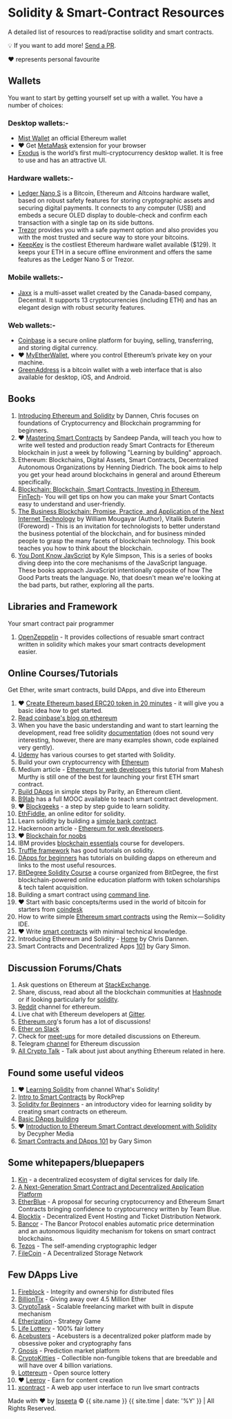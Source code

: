 # Solidity & Smart-Contract Resources

A detailed list of resources to read/practise solidity and smart contracts.

💡 If you want to add more! [Send a PR](https://github.com/Ipseeta/solidityresources.com).

❤️ represents personal favourite

## Wallets
You want to start by getting yourself set up with a wallet. You have a number of choices:

### Desktop wallets:-

- [Mist Wallet](https://github.com/ethereum/mist/releases) an official Ethereum wallet
- ❤️ Get [MetaMask](https://metamask.io/) extension for your browser
- [Exodus](https://www.exodus.io/) is the world’s first multi-cryptocurrency desktop wallet. It is free to use and has an attractive UI.

### Hardware wallets:-

- [Ledger Nano S](https://www.ledgerwallet.com/) is a Bitcoin, Ethereum and Altcoins hardware wallet, based on robust safety features for storing cryptographic assets and securing digital payments. It connects to any computer (USB) and embeds a secure OLED display to double-check and confirm each transaction with a single tap on its side buttons.
- [Trezor](https://www.amazon.com/TREZOR-The-Bitcoin-Safe-Black/dp/B00R6MKDDE) provides you with a safe payment option and also provides you with the most trusted and secure way to store your bitcoins.
- [KeepKey](https://www.amazon.com/gp/product/B0143M2A5S/) is the costliest Ethereum hardware wallet available ($129). It keeps your ETH in a secure offline environment and offers the same features as the Ledger Nano S or Trezor.

### Mobile wallets:-

- [Jaxx](https://play.google.com/store/apps/details?id=com.kryptokit.jaxx) is a multi-asset wallet created by the Canada-based company, Decentral. It supports 13 cryptocurrencies (including ETH) and has an elegant design with robust security features.

### Web wallets:-

- [Coinbase](https://www.coinbase.com/home) is a secure online platform for buying, selling, transferring, and storing digital currency.
- ❤️ [MyEtherWallet](https://www.myetherwallet.com/), where you control Ethereum’s private key on your machine.
- [GreenAddress](https://greenaddress.it/en/) is a bitcoin wallet with a web interface that is also available for desktop, iOS, and Android.

## Books

1. [Introducing Ethereum and Solidity](https://www.apress.com/in/book/9781484225349) by Dannen, Chris focuses on foundations of Cryptocurrency and Blockchain programming for beginners.
2. ❤️ [Mastering Smart Contracts](https://leanpub.com/smart-contracts) by Sandeep Panda, will teach you how to write well tested and production ready Smart Contracts for Ethereum blockchain in just a week by following "Learning by building" approach.
3. Ethereum: Blockchains, Digital Assets, Smart Contracts, Decentralized Autonomous Organizations by Henning Diedrich. The book aims to help you get your head around blockchains in general and around Ethereum specifically.
4. [Blockchain: Blockchain, Smart Contracts, Investing in Ethereum, FinTech](https://www.amazon.com/gp/product/1539692779/)- You will get tips on how you can make your Smart Contacts easy to understand and user-friendly.
5. [The Business Blockchain: Promise, Practice, and Application of the Next Internet Technology](https://www.amazon.com/Business-Blockchain-Practice-Application-Technology-ebook/dp/B01EIGP8HG) by William Mougayar (Author), Vitalik Buterin (Foreword) - This is an invitation for technologists to better understand the business potential of the blockchain, and for business minded people to grasp the many facets of blockchain technology. This book teaches you how to think about the blockchain.
6. [You Dont Know JavScript](https://www.amazon.in/You-Dont-Know-Set-Volumes/dp/9352136268/ref=asc_df_9352136268/?tag=googleshopdes-21&linkCode=df0&hvadid=396984763803&hvpos=1o1&hvnetw=g&hvrand=9210679951530340457&hvpone=&hvptwo=&hvqmt=&hvdev=c&hvdvcmdl=&hvlocint=&hvlocphy=9062107&hvtargid=pla-405660555088&psc=1&ext_vrnc=hi) by Kyle Simpson, This is a series of books diving deep into the core mechanisms of the JavaScript language. These books approach JavaScript intentionally opposite of how The Good Parts treats the language. No, that doesn't mean we're looking at the bad parts, but rather, exploring all the parts.


## Libraries and Framework
Your smart contract pair programmer
1. [OpenZeppelin](https://github.com/OpenZeppelin/openzeppelin-solidity) - It provides collections of resuable smart contract written in solidity which makes your smart contracts development easier.


## Online Courses/Tutorials
Get Ether, write smart contracts, build DApps, and dive into Ethereum

1. ❤️ [Create Ethereum based ERC20 token in 20 minutes](https://hashnode.com/post/how-to-build-your-own-ethereum-based-erc20-token-and-launch-an-ico-in-next-20-minutes-cjbcpwzec01c93awtbij90uzn) - it will give you a basic idea how to get started.
2. [Read coinbase's blog on ethereum](https://blog.coinbase.com/a-beginners-guide-to-ethereum-46dd486ceecf)
3. When you have the basic understanding and want to start learning the development, read free solidity [documentation](https://solidity.readthedocs.io/en/develop/) (does not sound very interesting, however, there are many examples shown, code explained very gently).
4. [Udemy](https://www.udemy.com/courses/search/?q=Ethereum&src=ukw) has various courses to get started with Solidity.
5. Build your own cryptocurrency with [Ethereum](https://www.ethereum.org/token)
6. Medium article - [Ethereum for web developers](https://medium.com/@mvmurthy/ethereum-for-web-developers-890be23d1d0c) this tutorial from Mahesh Murthy is still one of the best for launching your first ETH smart contract.
7. [Build DApps](https://github.com/paritytech/parity/wiki) in simple steps by Parity, an Ethereum client.
8. [B9lab](https://academy.b9lab.com/) has a full MOOC available to teach smart contract development.
9. ❤️ [Blockgeeks](https://blockgeeks.com/guides/solidity/) - a step by step guide to learn solidity.
10. [EthFiddle](https://ethfiddle.com/), an online editor for solidity.
11. Learn solidity by building a [simple bank contract](https://learnxinyminutes.com/docs/solidity/).
12. Hackernoon article - [Ethereum for web developers](https://hackernoon.com/getting-started-as-an-ethereum-web-developer-9a2a4ab47baf).
13. ❤️ [Blockchain for noobs](https://blog.consensusx.com/blockchain-for-noobs-abccc01ec0b2)
14. IBM provides [blockchain essentials](https://developer.ibm.com/courses/all/blockchain-essentials/) course for developers.
15. [Truffle framework](http://truffleframework.com/tutorials/) has good tutorials on solidity.
16. [DApps for beginners](https://dappsforbeginners.wordpress.com/tutorials/introduction-to-development-on-ethereum/) has tutorials on building dapps on ethereum and links to the most useful resources.
17. [BitDegree Solidity Course](https://solidity.bitdegree.org/) a course organized from BitDegree, the first blockchain-powered online education platform with token scholarships & tech talent acquisition.
18. Building a smart contract using [command line](https://www.ethereum.org/greeter).
19. ❤️ Start with basic concepts/terms used in the world of bitcoin for starters from [coindesk](https://www.coindesk.com/information/)
20. How to write simple [Ethereum smart contracts](https://techburst.io/solidity-101-intro-to-ethereum-smart-contracts-and-solidity-82e9889b1736) using the Remix — Solidity IDE.
21. ❤️ Write [smart contracts](https://howtotoken.com/ico/how-to-write-a-smart-contract-for-your-ico-an-ultimate-guide/) with minimal technical knowledge.
22. Introducing Ethereum and Solidity - [Home](https://eth.guide/) by Chris Dannen.
23. Smart Contracts and Decentralized Apps [101](https://coursetro.com/posts/code/98/Smart-Contracts-and-Decentralized-Apps-101) by Gary Simon.

## Discussion Forums/Chats

1. Ask questions on Ethereum at [StackExchange](https://ethereum.stackexchange.com/).
2. Share, discuss, read about all the blockchain communities at [Hashnode](https://hashnode.com/communities) or if looking particularly for [solidity](https://hashnode.com/n/solidity).
3. [Reddit](https://www.reddit.com/r/ethereum/) channel for ethereum.
4. Live chat with Ethereum developers at [Gitter](https://gitter.im/ethereum/home).
5. [Ethereum.org](https://forum.ethereum.org/categories/solidity)'s forum has a lot of discussions!
6. [Ether on Slack](https://ether-camp-friends.slack.com/)
7. Check for [meet-ups](https://www.meetup.com/topics/ethereum/?_cookie-check=-e9OKupGP7RJX_3x) for more detailed discussions on Ethereum.
8. Telegram [channel](https://telegram.me/ethclassic) for Ethereum discussion
9. [All Crypto Talk](https://allcryptotalk.com/index.php?/forum/118-ethereum-discussion/) - Talk about just about anything Ethereum related in here.

## Found some useful videos

1. ❤️ [Learning Solidity](https://www.youtube.com/channel/UCaWes1eWQ9TbzA695gl_PtA) from channel What's Solidity!
2. [Intro to Smart Contracts](https://www.youtube.com/watch?v=aV8C77xAaQA) by RockPrep
3. [Solidity for Beginners](https://www.youtube.com/watch?v=Yu4n6qaSr_w) - an introductory video for learning solidity by creating smart contracts on ethereum.
4. [Basic DApps building](https://www.youtube.com/watch?v=9_coM_g7Dbg)
5. ❤️ [Introduction to Ethereum Smart Contract development with Solidity](https://www.youtube.com/watch?v=8jI1TuEaTro) by Decypher Media
6. [Smart Contracts and DApps 101](https://www.youtube.com/watch?v=a9_HPYlhCug) by Gary Simon

## Some whitepapers/bluepapers

1. [Kin](https://www.kinecosystem.org/static/files/Kin_Whitepaper_V1_English.pdf) - a decentralized ecosystem of digital services for daily life.
2. [A Next-Generation Smart Contract and Decentralized Application Platform](https://github.com/ethereum/wiki/wiki/White-Paper)
3. [EtherBlue](https://www.etherblue.org/whitepaper) - A proposal for securing cryptocurrency and Ethereum Smart Contracts bringing confidence to cryptocurrency written by Team Blue.
4. [Blocktix](https://blocktix.io/public/doc/blocktix-wp-draft.pdf) - Decentralized Event Hosting and Ticket Distribution Network.
5. [Bancor](https://about.bancor.network/static/bancor_protocol_whitepaper_en.pdf) - The Bancor Protocol enables automatic price determination and an autonomous liquidity mechanism for tokens on smart contract blockchains.
6. [Tezos](https://www.tezos.com/static/papers/Tezos_Overview.pdf) - The self-amending cryptographic ledger
7. [FileCoin](https://filecoin.io/filecoin.pdf) - A Decentralized Storage Network

## Few DApps Live

1. [Fireblock](https://fireblock.io/) - Integrity and ownership for distributed files
2. [BillionTix](https://www.billiontix.com/) - Giving away over 4.5 Million Ether
3. [CryptoTask](http://www.cryptotask.org/) - Scalable freelancing market with built in dispute mechanism
4. [Etherization](http://www.bspend.com/etherization) - Strategy Game
5. [Life Lottery](https://lifelottery.github.io/) - 100% fair lottery
6. [Acebusters](http://www.acebusters.com/) - Acebusters is a decentralized poker platform made by obsessive poker and cryptography fans
7. [Gnosis](http://gnosis.pm/) - Prediction market platform
8. [CryptoKitties](http://www.cryptokitties.co/) - Collectible non-fungible tokens that are breedable and will have over 4 billion variations.
9. [Lottereum](https://lotthereum.github.io/) - Open source lottery
10. ❤️ [Leeroy](https://leeroy.io/) - Earn for content creation
11. [xcontract](https://xcontract.herokuapp.com/) - A web app user interface to run live smart contracts





<p>Made with ❤️ by <a href="mailto:ipseeta.pkar@gmail.com">Ipseeta</a> &copy; {{ site.name }} {{ site.time | date: '%Y' }} | All Rights Reserved.
</p>
